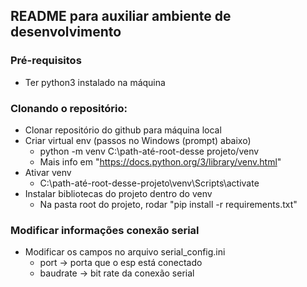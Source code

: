## README para auxiliar ambiente de desenvolvimento

### Pré-requisitos
<!--ts-->
  * Ter python3 instalado na máquina
<!--te-->

### Clonando o repositório:
<!--ts-->
  * Clonar repositório do github para máquina local
  * Criar virtual env (passos no Windows (prompt) abaixo)
    * python -m venv C:\path-até-root-desse projeto/venv
    * Mais info em "https://docs.python.org/3/library/venv.html"
  * Ativar venv
    * C:\path-até-root-desse-projeto\venv\Scripts\activate
  * Instalar bibliotecas do projeto dentro do venv
    * Na pasta root do projeto, rodar "pip install -r requirements.txt"
<!--te-->

### Modificar informações conexão serial
<!--ts-->
  * Modificar os campos no arquivo serial_config.ini
    * port -> porta que o esp está conectado
    * baudrate -> bit rate da conexão serial
<!--te-->
